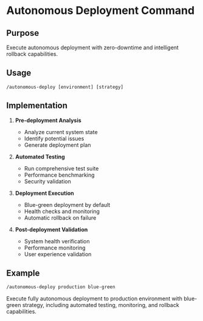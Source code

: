 # Autonomous Deployment Command

## Purpose
Execute autonomous deployment with zero-downtime and intelligent rollback capabilities.

## Usage
`/autonomous-deploy [environment] [strategy]`

## Implementation
1. **Pre-deployment Analysis**
   - Analyze current system state
   - Identify potential issues
   - Generate deployment plan

2. **Automated Testing**
   - Run comprehensive test suite
   - Performance benchmarking
   - Security validation

3. **Deployment Execution**  
   - Blue-green deployment by default
   - Health checks and monitoring
   - Automatic rollback on failure

4. **Post-deployment Validation**
   - System health verification
   - Performance monitoring
   - User experience validation

## Example
```bash
/autonomous-deploy production blue-green
```

Execute fully autonomous deployment to production environment with blue-green strategy, including automated testing, monitoring, and rollback capabilities.